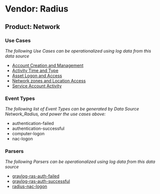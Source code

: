 Vendor: Radius
==============
Product: Network
----------------

### Use Cases

_The following Use Cases can be operationalized using log data from this data source_

* [Account Creation and Management](usecase_account_creation_and_management.md)
* [Activity Time  and Type](usecase_activity_time__and_type.md)
* [Asset Logon and Access](usecase_asset_logon_and_access.md)
* [Network zones and Location Access](usecase_network_zones_and_location_access.md)
* [Service Account Activity](usecase_service_account_activity.md)


### Event Types

_The following list of Event Types can be generated by Data Source Network_Radius, and power the use cases above:_

- authentication-failed
- authentication-successful
- computer-logon
- nac-logon


### Parsers

_The following Parsers can be operationalized using log data from this data source_

* [graylog-ras-auth-failed](parserContent_graylog-ras-auth-failed.md)
* [graylog-ras-auth-successful](parserContent_graylog-ras-auth-successful.md)
* [radius-nac-logon](parserContent_radius-nac-logon.md)
